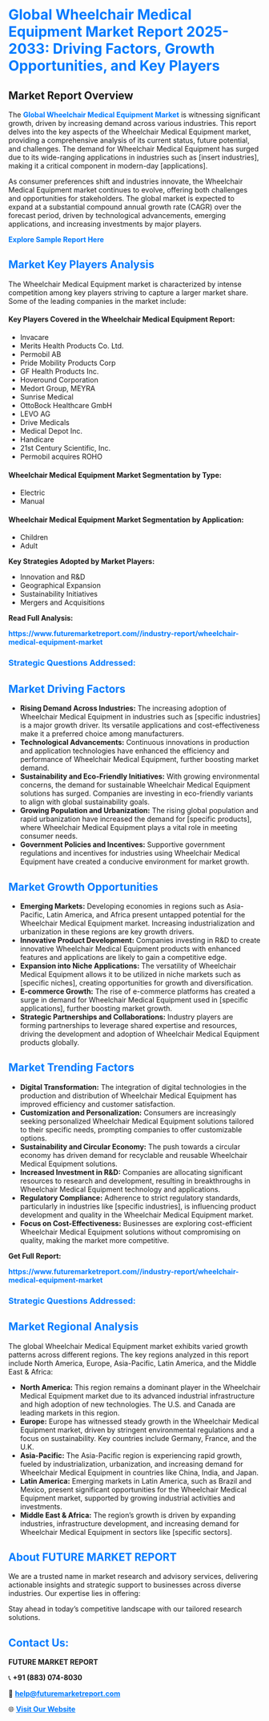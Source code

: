 <h1 style="color: #007BFF;">Global Wheelchair Medical Equipment Market Report 2025-2033: Driving Factors, Growth Opportunities, and Key Players</h1>

<section id="overview">
<h2>Market Report Overview</h2>
<p>The <a href="https://www.futuremarketreport.com//industry-report/wheelchair-medical-equipment-market" style="color: #007BFF; text-decoration: none;"><strong>Global Wheelchair Medical Equipment Market</strong></a> is witnessing significant growth, driven by increasing demand across various industries. This report delves into the key aspects of the Wheelchair Medical Equipment market, providing a comprehensive analysis of its current status, future potential, and challenges. The demand for Wheelchair Medical Equipment has surged due to its wide-ranging applications in industries such as [insert industries], making it a critical component in modern-day [applications].</p>
<p>As consumer preferences shift and industries innovate, the Wheelchair Medical Equipment market continues to evolve, offering both challenges and opportunities for stakeholders. The global market is expected to expand at a substantial compound annual growth rate (CAGR) over the forecast period, driven by technological advancements, emerging applications, and increasing investments by major players.</p>
</section>

<section id="overview">
<p><a href="https://www.futuremarketreport.com//request-sample/reportId=78255" style="color: #007BFF; text-decoration: none;"><strong>Explore Sample Report Here</strong></a></p>
</section>

<section id="key-players">
<h2 style="color: #007BFF;">Market Key Players Analysis</h2>
<p>The Wheelchair Medical Equipment market is characterized by intense competition among key players striving to capture a larger market share. Some of the leading companies in the market include:</p>
<h4>Key Players Covered in the Wheelchair Medical Equipment Report:</h4>
<ul><li>Invacare</li><li>Merits Health Products Co. Ltd.</li><li>Permobil AB</li><li>Pride Mobility Products Corp</li><li>GF Health Products Inc.</li><li>Hoveround Corporation</li><li>Medort Group, MEYRA</li><li>Sunrise Medical</li><li>OttoBock Healthcare GmbH</li><li>LEVO AG</li><li>Drive Medicals</li><li>Medical Depot Inc.</li><li>Handicare</li><li>21st Century Scientific, Inc.</li><li>Permobil acquires ROHO</li></ul>
<h4>Wheelchair Medical Equipment Market Segmentation by Type:</h4>
<ul><li>Electric</li><li>Manual</li></ul>

<h4>Wheelchair Medical Equipment Market Segmentation by Application:</h4>
<ul><li>Children</li><li>Adult</li></ul>
<p><strong>Key Strategies Adopted by Market Players:</strong></p>
<ul>
<li>Innovation and R&D</li>
<li>Geographical Expansion</li>
<li>Sustainability Initiatives</li>
<li>Mergers and Acquisitions</li>
</ul>
</section>

<section>
<p><strong>Read Full Analysis: </strong></p><a href="https://www.futuremarketreport.com//industry-report/wheelchair-medical-equipment-market" style="color: #007BFF; text-decoration: none;"><strong>https://www.futuremarketreport.com//industry-report/wheelchair-medical-equipment-market</strong></a>
<h3 style="color: #007BFF;">Strategic Questions Addressed:</h3>
</section>

<section id="driving-factors">
<h2 style="color: #007BFF;">Market Driving Factors</h2>
<ul>
<li><strong>Rising Demand Across Industries:</strong> The increasing adoption of Wheelchair Medical Equipment in industries such as [specific industries] is a major growth driver. Its versatile applications and cost-effectiveness make it a preferred choice among manufacturers.</li>
<li><strong>Technological Advancements:</strong> Continuous innovations in production and application technologies have enhanced the efficiency and performance of Wheelchair Medical Equipment, further boosting market demand.</li>
<li><strong>Sustainability and Eco-Friendly Initiatives:</strong> With growing environmental concerns, the demand for sustainable Wheelchair Medical Equipment solutions has surged. Companies are investing in eco-friendly variants to align with global sustainability goals.</li>
<li><strong>Growing Population and Urbanization:</strong> The rising global population and rapid urbanization have increased the demand for [specific products], where Wheelchair Medical Equipment plays a vital role in meeting consumer needs.</li>
<li><strong>Government Policies and Incentives:</strong> Supportive government regulations and incentives for industries using Wheelchair Medical Equipment have created a conducive environment for market growth.</li>
</ul>
</section>

<section id="growth-opportunities">
<h2 style="color: #007BFF;">Market Growth Opportunities</h2>
<ul>
<li><strong>Emerging Markets:</strong> Developing economies in regions such as Asia-Pacific, Latin America, and Africa present untapped potential for the Wheelchair Medical Equipment market. Increasing industrialization and urbanization in these regions are key growth drivers.</li>
<li><strong>Innovative Product Development:</strong> Companies investing in R&D to create innovative Wheelchair Medical Equipment products with enhanced features and applications are likely to gain a competitive edge.</li>
<li><strong>Expansion into Niche Applications:</strong> The versatility of Wheelchair Medical Equipment allows it to be utilized in niche markets such as [specific niches], creating opportunities for growth and diversification.</li>
<li><strong>E-commerce Growth:</strong> The rise of e-commerce platforms has created a surge in demand for Wheelchair Medical Equipment used in [specific applications], further boosting market growth.</li>
<li><strong>Strategic Partnerships and Collaborations:</strong> Industry players are forming partnerships to leverage shared expertise and resources, driving the development and adoption of Wheelchair Medical Equipment products globally.</li>
</ul>
</section>

<section id="trending-factors">
<h2 style="color: #007BFF;">Market Trending Factors</h2>
<ul>
<li><strong>Digital Transformation:</strong> The integration of digital technologies in the production and distribution of Wheelchair Medical Equipment has improved efficiency and customer satisfaction.</li>
<li><strong>Customization and Personalization:</strong> Consumers are increasingly seeking personalized Wheelchair Medical Equipment solutions tailored to their specific needs, prompting companies to offer customizable options.</li>
<li><strong>Sustainability and Circular Economy:</strong> The push towards a circular economy has driven demand for recyclable and reusable Wheelchair Medical Equipment solutions.</li>
<li><strong>Increased Investment in R&D:</strong> Companies are allocating significant resources to research and development, resulting in breakthroughs in Wheelchair Medical Equipment technology and applications.</li>
<li><strong>Regulatory Compliance:</strong> Adherence to strict regulatory standards, particularly in industries like [specific industries], is influencing product development and quality in the Wheelchair Medical Equipment market.</li>
<li><strong>Focus on Cost-Effectiveness:</strong> Businesses are exploring cost-efficient Wheelchair Medical Equipment solutions without compromising on quality, making the market more competitive.</li>
</ul>
</section>

<section>
<p><strong>Get Full Report: </strong></p><a href="https://www.futuremarketreport.com//industry-report/wheelchair-medical-equipment-market" style="color: #007BFF; text-decoration: none;"><strong>https://www.futuremarketreport.com//industry-report/wheelchair-medical-equipment-market</strong></a>
<h3 style="color: #007BFF;">Strategic Questions Addressed:</h3>
</section>


<section id="regional-analysis">
<h2 style="color: #007BFF;">Market Regional Analysis</h2>
<p>The global Wheelchair Medical Equipment market exhibits varied growth patterns across different regions. The key regions analyzed in this report include North America, Europe, Asia-Pacific, Latin America, and the Middle East & Africa:</p>
<ul>
<li><strong>North America:</strong> This region remains a dominant player in the Wheelchair Medical Equipment market due to its advanced industrial infrastructure and high adoption of new technologies. The U.S. and Canada are leading markets in this region.</li>
<li><strong>Europe:</strong> Europe has witnessed steady growth in the Wheelchair Medical Equipment market, driven by stringent environmental regulations and a focus on sustainability. Key countries include Germany, France, and the U.K.</li>
<li><strong>Asia-Pacific:</strong> The Asia-Pacific region is experiencing rapid growth, fueled by industrialization, urbanization, and increasing demand for Wheelchair Medical Equipment in countries like China, India, and Japan.</li>
<li><strong>Latin America:</strong> Emerging markets in Latin America, such as Brazil and Mexico, present significant opportunities for the Wheelchair Medical Equipment market, supported by growing industrial activities and investments.</li>
<li><strong>Middle East & Africa:</strong> The region’s growth is driven by expanding industries, infrastructure development, and increasing demand for Wheelchair Medical Equipment in sectors like [specific sectors].</li>
</ul>
</section>

<footer>
<h2 style="color: #007BFF;">About FUTURE MARKET REPORT</h2>
<p>We are a trusted name in market research and advisory services, delivering actionable insights and strategic support to businesses across diverse industries. Our expertise lies in offering:</p>

<p>Stay ahead in today’s competitive landscape with our tailored research solutions.</p>

<h2 style="color: #007BFF;">Contact Us:</h2>
<p><strong>FUTURE MARKET REPORT</strong></p>
<p>📞 <strong>+91 (883) 074-8030</strong></p>
<p>📧 <strong><a href="mailto:help@futuremarketreport.com" style="color: #007BFF;">help@futuremarketreport.com</a></strong></p>
<p>🌐 <strong><a href="https://www.futuremarketreport.com/" style="color: #007BFF;">Visit Our Website</a></strong></p>
</footer>